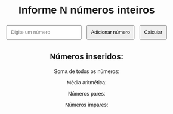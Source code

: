 <html lang="pt-BR">
<head>
    <meta charset="UTF-8">
    <meta name="viewport" content="width=device-width, initial-scale=1.0">
    <style>
        body {
            font-family: Arial, sans-serif;
            margin: 20px;
        }
        input, button {
            padding: 10px;
            margin: 5px;
        }
        .result {
            margin-top: 20px;
        }
        .container{
            align-items: center;
            align-content: center;
            text-align: center;
        }
    </style>
</head>
<body>
    <div class="container">
    <h1>Informe N números inteiros</h1>
    <input type="number" id="numInput" placeholder="Digite um número" />
    <button onclick="adicionarNumero()">Adicionar número</button>
    <button onclick="calcularResultados()">Calcular</button>
    <h2>Números inseridos:</h2>
    <p id="numerosInseridos"></p>
    <div class="result">
        <p>Soma de todos os números: <span id="soma"></span></p>
        <p>Média aritmética: <span id="media"></span></p>
        <p>Números pares: <span id="pares"></span></p>
        <p>Números ímpares: <span id="impares"></span></p>
    </div>
    </div>
    <script>
        let numeros = [];
        function adicionarNumero() {
            const input = document.getElementById('numInput');
            const valor = parseInt(input.value);
            if (!isNaN(valor)) {
                numeros.push(valor);
                document.getElementById('numerosInseridos').textContent = numeros.join(', ');
                input.value = '';  
            } else {
                alert("Por favor, insira um número válido.");
            }
        }
        function calcularResultados() {
            if (numeros.length === 0) {
                alert("Por favor, insira pelo menos um número.");
                return;
            }
            const soma = numeros.reduce((acc, num) => acc + num, 0);
            document.getElementById('soma').textContent = soma;
            const media = soma / numeros.length;
            document.getElementById('media').textContent = media.toFixed(2);
            let pares = 0, impares = 0;
            numeros.forEach(num => {
                if (num % 2 === 0) {
                    pares++;
                } else {
                    impares++;
                }
            });
            document.getElementById('pares').textContent = pares;
            document.getElementById('impares').textContent = impares;
        }
    </script>
</body>
</html>
